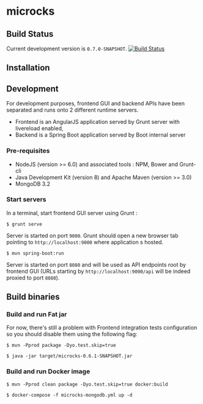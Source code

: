# microcks

## Build Status

Current development version is `0.7.0-SNAPSHOT`. [![Build Status](https://travis-ci.org/microcks/microcks.png?branch=master)](https://travis-ci.org/microcks/microcks)

## Installation

## Development

For development purposes, frontend GUI and backend APIs have been separated and runs onto 2 different runtime servers.
* Frontend is an AngularJS application served by Grunt server with livereload enabled,
* Backend is a Spring Boot application served by Boot internal server

### Pre-requisites

* NodeJS (version >= 6.0) and associated tools : NPM, Bower and Grunt-cli
* Java Development Kit (version 8) and Apache Maven (version >= 3.0)
* MongoDB 3.2

### Start servers

In a terminal, start frontend GUI server using Grunt :

```
$ grunt serve
```

Server is started on port `9000`. Grunt should open a new browser tab pointing to `http://localhost:9000` where application s hosted.

```
$ mvn spring-boot:run
```

Server is started on port `8080` and will be used as API endpoints root by frontend GUI (URLs starting by `http://localhost:9000/api` will be indeed proxied to port `8080`).

## Build binaries

### Build and run Fat jar

For now, there's still a problem with Frontend integration tests configuration so you should disable them using the following flag:
 
```
$ mvn -Pprod package -Dyo.test.skip=true
```

```
$ java -jar target/microcks-0.6.1-SNAPSHOT.jar
```

### Build and run Docker image

```
$ mvn -Pprod clean package -Dyo.test.skip=true docker:build
```

```
$ docker-compose -f microcks-mongodb.yml up -d
```
